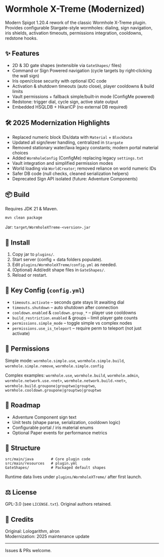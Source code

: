 # Wormhole X-Treme (Modernized)

Modern Spigot 1.20.4 rework of the classic Wormhole X-Treme plugin. Provides configurable Stargate-style wormholes: dialing, sign navigation, iris shields, activation timeouts, permissions integration, cooldowns, redstone hooks.

## ✨ Features
* 2D & 3D gate shapes (extensible via `GateShapes/` files)
* Command or Sign Powered navigation (cycle targets by right‑clicking the wall sign)
* Iris open/close security with optional IDC code
* Activation & shutdown timeouts (auto close), player cooldowns & build limits
* Vault permissions + fallback simple/built‑in mode (ConfigMe powered)
* Redstone: trigger dial, cycle sign, active state output
* Embedded HSQLDB + HikariCP (no external DB required)

## 🛠 2025 Modernization Highlights
* Replaced numeric block IDs/data with `Material` + `BlockData`
* Updated all sign/lever handling, centralized in `Stargate`
* Removed stationary water/lava legacy constants; modern portal material choices
* Added `WormholeConfig` (ConfigMe) replacing legacy `settings.txt`
* Vault integration and simplified permission modes
* World loading via `WorldCreator`; removed reliance on world numeric IDs
* Safer DB code (null checks, cleaned serialization helpers)
* Deprecated Sign API isolated (future: Adventure Components)

## 📦 Build
Requires JDK 21 & Maven.

```powershell
mvn clean package
```
Jar: `target/WormholeXTreme-<version>.jar`

## 🚀 Install
1. Copy jar to `plugins/`.
2. Start server (config + data folders populate).
3. Edit `plugins/WormholeXTreme/config.yml` as needed.
4. (Optional) Add/edit shape files in `GateShapes/`.
5. Reload or restart.

## 🔧 Key Config (`config.yml`)
* `timeouts.activate` – seconds gate stays lit awaiting dial
* `timeouts.shutdown` – auto shutdown after connection
* `cooldown.enabled` & `cooldown.group_*` – player use cooldowns
* `build_restriction.enabled` & groups – limit player gate counts
* `permissions.simple_mode` – toggle simple vs complex nodes
* `permissions.use_is_teleport` – require perm to teleport (not just activate)

## 🔐 Permissions
Simple mode:
`wormhole.simple.use`, `wormhole.simple.build`, `wormhole.simple.remove`, `wormhole.simple.config`

Complex examples:
`wormhole.use`, `wormhole.build`, `wormhole.admin`,
`wormhole.network.use.<net>`, `wormhole.network.build.<net>`,
`wormhole.build.groupone|grouptwo|grouptwo`,
`wormhole.cooldown.groupone|grouptwo|grouptwo`

## 🧪 Roadmap
* Adventure Component sign text
* Unit tests (shape parse, serialization, cooldown logic)
* Configurable portal / iris material enums
* Optional Paper events for performance metrics

## 📁 Structure
```
src/main/java        # Core plugin code
src/main/resources   # plugin.yml
GateShapes/          # Packaged default shapes
```
Runtime data lives under `plugins/WormholeXTreme/` after first launch.

## ⚖️ License
GPL-3.0 (see `LICENSE.txt`). Original authors retained.

## 🙏 Credits
Original: Lologarithm, alron  
Modernization: 2025 maintenance update

---
Issues & PRs welcome.

